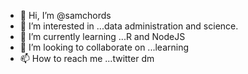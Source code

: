 - 👋 Hi, I’m @samchords
- 👀 I’m interested in ...data administration and science.
- 🌱 I’m currently learning ...R and NodeJS
- 💞️ I’m looking to collaborate on ...learning
- 📫 How to reach me ...twitter dm

<!---
samchords/samchords is a ✨ special ✨ repository because its `README.md` (this file) appears on your GitHub profile.
You can click the Preview link to take a look at your changes.
--->
